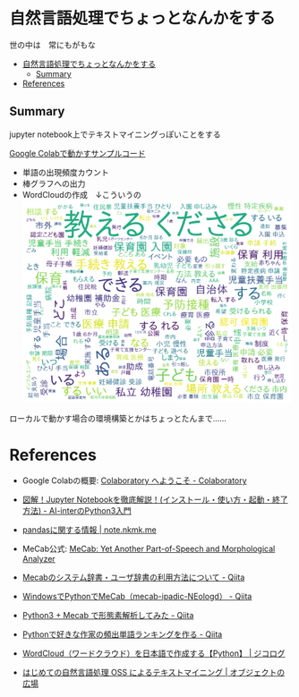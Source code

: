 # 自然言語処理でちょっとなんかをする
世の中は　常にもがもな

- [自然言語処理でちょっとなんかをする](#自然言語処理でちょっとなんかをする)
  - [Summary](#summary)
- [References](#references)

## Summary
jupyter notebook上でテキストマイニングっぽいことをする

[Google Colabで動かすサンプルコード](https://colab.research.google.com/drive/1NRu51MoxOTXhigBm7dm2bPD8j8Z-UIYZ?usp=sharing)

- 単語の出現頻度カウント
- 棒グラフへの出力
- WordCloudの作成　↓こういうの
  ![](img/wordcloud.png)

ローカルで動かす場合の環境構築とかはちょっとたんまで……

# References
- Google Colabの概要: [Colaboratory へようこそ - Colaboratory](https://colab.research.google.com/notebooks/welcome.ipynb?hl=ja)
- [図解！Jupyter Notebookを徹底解説！(インストール・使い方・起動・終了方法) - AI-interのPython3入門](https://ai-inter1.com/jupyter-notebook/)
- [pandasに関する情報 | note.nkmk.me](https://note.nkmk.me/pandas/)
- MeCab公式: [MeCab: Yet Another Part-of-Speech and Morphological Analyzer](https://taku910.github.io/mecab/)
- [Mecabのシステム辞書・ユーザ辞書の利用方法について - Qiita](https://qiita.com/hiro0217/items/cfcf801023c0b5e8b1c6)
- [WindowsでPythonでMeCab（mecab-ipadic-NEologd） - Qiita](https://qiita.com/yakipudding/items/0372dc79bb5722fa4b8b)
- [Python3 + Mecab で形態素解析してみた - Qiita](https://qiita.com/Haruka-Ogawa/items/c2116f0eb5c859955d63)
- [Pythonで好きな作家の頻出単語ランキングを作る - Qiita](https://qiita.com/t_nishimaki/items/31ecd37b784224603047)
- [WordCloud（ワードクラウド）を日本語で作成する【Python】 | ジコログ](https://self-development.info/wordcloud%EF%BC%88%E3%83%AF%E3%83%BC%E3%83%89%E3%82%AF%E3%83%A9%E3%82%A6%E3%83%89%EF%BC%89%E3%82%92%E6%97%A5%E6%9C%AC%E8%AA%9E%E3%81%A7%E4%BD%9C%E6%88%90%E3%81%99%E3%82%8B%E3%80%90python%E3%80%91/)

- [はじめての自然言語処理 OSS によるテキストマイニング | オブジェクトの広場](https://www.ogis-ri.co.jp/otc/hiroba/technical/similar-document-search/part6.html)